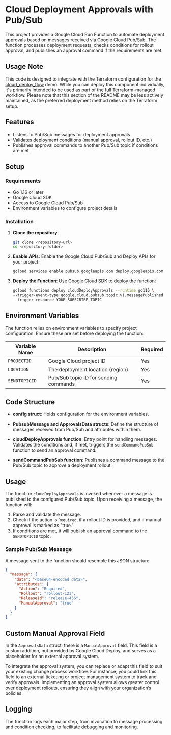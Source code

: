 
# Cloud Deployment Approvals with Pub/Sub

This project provides a Google Cloud Run Function to automate deployment approvals
based on messages received via Google Cloud Pub/Sub.
The function processes deployment requests, checks conditions for rollout
approval, and publishes an approval command if the requirements are met.

## Usage Note

This code is designed to integrate with the Terraform configuration for the
[cloud_deploy_flow](../../README.md) demo. While you can deploy this component
individually, it's primarily intended to be used as part of the full
Terraform-managed workflow. Please note that this section of the README may be
less actively maintained, as the preferred deployment method relies on the
Terraform setup.

## Features

*   Listens to Pub/Sub messages for deployment approvals
*   Validates deployment conditions (manual approval, rollout ID, etc.)
*   Publishes approval commands to another Pub/Sub topic if conditions are met

## Setup

### Requirements

*   Go 1.16 or later
*   Google Cloud SDK
*   Access to Google Cloud Pub/Sub
*   Environment variables to configure project details

### Installation

1.  **Clone the repository**:

    ```bash
    git clone <repository-url>
    cd <repository-folder>
    ```

2.  **Enable APIs**:
    Enable the Google Cloud Pub/Sub and Deploy APIs for your project:

    ```bash
    gcloud services enable pubsub.googleapis.com deploy.googleapis.com
    ```

3.  **Deploy the Function**:
    Use Google Cloud SDK to deploy the function:

    ```bash
    gcloud functions deploy cloudDeployApprovals --runtime go116 \
    --trigger-event-type google.cloud.pubsub.topic.v1.messagePublished \
    --trigger-resource YOUR_SUBSCRIBE_TOPIC
    ```

## Environment Variables

The function relies on environment variables to specify project configuration.
Ensure these are set before deploying the function:

| Variable Name  | Description                             | Required |
|----------------|-----------------------------------------|----------|
| `PROJECTID`    | Google Cloud project ID                 | Yes      |
| `LOCATION`     | The deployment location (region)        | Yes      |
| `SENDTOPICID`  | Pub/Sub topic ID for sending commands   | Yes      |

## Code Structure

*   **config struct**: Holds configuration for the environment variables.

*   **PubsubMessage and ApprovalsData structs**: Define the structure of
      messages received from Pub/Sub and attributes within them.

*   **cloudDeployApprovals function**: Entry point for handling messages.
    Validates the conditions and, if met, triggers the `sendCommandPubSub`
    function to send an approval command.

*   **sendCommandPubSub function**: Publishes a command message to the Pub/Sub
    topic to approve a deployment rollout.

## Usage

The function `cloudDeployApprovals` is invoked whenever a message is published
to the configured Pub/Sub topic. Upon receiving a message, the function will:

1.  Parse and validate the message.
2.  Check if the action is `Required`, if a rollout ID is provided, and if
    manual approval is marked as "true."
3.  If conditions are met, it will publish an approval command to the
    `SENDTOPICID` topic.

### Sample Pub/Sub Message

A message sent to the function should resemble this JSON structure:

```json
{
  "message": {
    "data": "<base64-encoded data>",
    "attributes": {
      "Action": "Required",
      "Rollout": "rollout-123",
      "ReleaseId": "release-456",
      "ManualApproval": "true"
    }
  }
}
```

## Custom Manual Approval Field

In the `ApprovalsData` struct, there is a `ManualApproval` field. This field is
a custom addition, not provided by Google Cloud Deploy, and serves as a
placeholder for an external approval system.

To integrate the approval system, you can replace or adapt this field to suit
your existing change process workflow. For instance, you could link this field
to an external ticketing or project management system to track and verify
approvals. Implementing an approval system allows greater control over deployment
rollouts, ensuring they align with your organization’s policies.

## Logging

The function logs each major step, from invocation to message processing and
condition checking, to facilitate debugging and monitoring.
